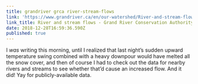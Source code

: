 ```yaml
---
title: grandriver grca river-stream-flows
link: 'https://www.grandriver.ca/en/our-watershed/River-and-stream-flows.aspx'
link_title: River and stream flows - Grand River Conservation Authority
date: 2018-12-28T16:59:36.590Z
published: true
---
```

I _was_ writing this morning, until I realized that last night’s sudden upward temperature swing combined with a heavy downpour would have melted all the snow cover, and then of course I had to check out the data for nearby rivers and streams to see whether that’d cause an increased flow. And it did! Yay for publicly-available data.

